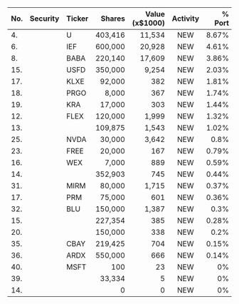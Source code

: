 No. | Security | Ticker | Shares | Value (x$1000) | Activity | % Port
|--- | --- | --- | ---:| ---:|:---:| ---:|
 4.||U</a>|403,416|11,534|NEW|8.67%|<a href=rel="bookmark"></a>
6.||IEF</a>|600,000|20,928|NEW|4.61%|<a href=rel="bookmark"></a>
8.||BABA</a>|220,140|17,609|NEW|3.86%|<a href=rel="bookmark"></a>
15.||USFD</a>|350,000|9,254|NEW|2.03%|<a href=rel="bookmark"></a>
17.||KLXE</a>|92,000|382|NEW|1.81%|<a href=rel="bookmark"></a>
18.||PRGO</a>|8,000|367|NEW|1.74%|<a href=rel="bookmark"></a>
19.||KRA</a>|17,000|303|NEW|1.44%|<a href=rel="bookmark"></a>
12.||FLEX</a>|120,000|1,999|NEW|1.32%|<a href=rel="bookmark"></a>
13.|||109,875|1,543|NEW|1.02%|rel="bookmark"></a>
25.||NVDA</a>|30,000|3,642|NEW|0.8%|<a href=rel="bookmark"></a>
23.||FREE</a>|20,000|167|NEW|0.79%|<a href=rel="bookmark"></a>
16.||WEX</a>|7,000|889|NEW|0.59%|<a href=rel="bookmark"></a>
14.|||352,903|745|NEW|0.44%|rel="bookmark"></a>
31.||MIRM</a>|80,000|1,715|NEW|0.37%|<a href=rel="bookmark"></a>
17.||PRM</a>|75,000|601|NEW|0.36%|<a href=rel="bookmark"></a>
32.||BLU</a>|150,000|1,387|NEW|0.3%|<a href=rel="bookmark"></a>
15.|||227,354|385|NEW|0.28%|rel="bookmark"></a>
20.|||150,000|338|NEW|0.2%|rel="bookmark"></a>
35.||CBAY</a>|219,425|704|NEW|0.15%|<a href=rel="bookmark"></a>
36.||ARDX</a>|550,000|666|NEW|0.14%|<a href=rel="bookmark"></a>
40.||MSFT</a>|100|23|NEW|0%|<a href=rel="bookmark"></a>
39.|||33,334|5|NEW|0%|rel="bookmark"></a>
14.|||0|0|NEW|0%|rel="bookmark"></a>
